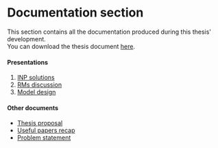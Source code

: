 # Documentation section
This section contains all the documentation produced during this thesis' development.\
You can download the thesis document [here](thesis/rm4inp.pdf).

#### Presentations
1. [INP solutions](thesis/figures/analysis/inp/solutions.pdf)
2. [RMs discussion](thesis/figures/analysis/rm/discussion.pdf)
3. [Model design](thesis/figures/design/model/presentation.pdf)

#### Other documents
* [Thesis proposal](abstract/proposal.pdf)
* [Useful papers recap](papers/recap.pdf)
* [Problem statement](probstat/probstat.pdf)